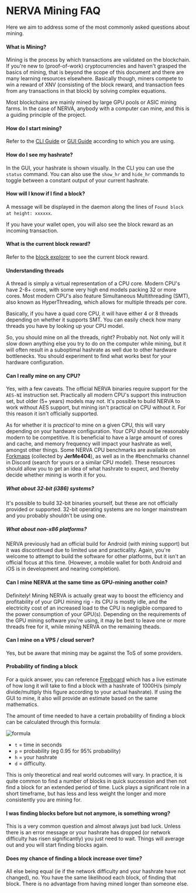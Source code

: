 # NERVA Mining FAQ
Here we aim to address some of the most commonly asked questions about mining.

#### What is Mining?
Mining is the process by which transactions are validated on the blockchain. If you're new to (proof-of-work) cryptocurrencies and haven't grasped the basics of mining, that is beyond the scope of this document and there are many learning resources elsewhere. Basically though, miners compete to win a reward of XNV (consisting of the block reward, and transaction fees from any transactions in that block) by solving complex equations.

Most blockchains are mainly mined by large GPU pools or ASIC mining farms. In the case of NERVA, anybody with a computer can mine, and this is a guiding principle of the project.

#### How do I start mining?
Refer to the [CLI Guide](../cli) or [GUI Guide](../gui) according to which you are using.

#### How do I see my hashrate?
In the GUI, your hashrate is shown visually. In the CLI you can use the `status` command. You can also use the `show_hr` and `hide_hr` commands to toggle between a constant output of your current hashrate.

#### How will I know if I find a block?
A message will be displayed in the daemon along the lines of `Found block at height: xxxxxx`.

If you have your wallet open, you will also see the block reward as an incoming transaction.

#### What is the current block reward?
Refer to the [block explorer][nerva-explorer-link] to see the current block reward.

#### Understanding threads
A thread is simply a virtual representation of a CPU core. Modern CPU's have 2-8+ cores, with some very high end models packing 32 or more cores. Most modern CPU's also feature Simultaneous Multithreading (SMT), also known as HyperThreading, which allows for multiple threads per core.

Basically, if you have a quad core CPU, it will have either 4 or 8 threads depending on whether it supports SMT. You can easily check how many threads you have by looking up your CPU model.

So, you should mine on all the threads, right? Probably not. Not only will it slow down anything else you try to do on the computer while mining, but it will often result in a suboptimal hashrate as well due to other hardware bottlenecks. You should experiment to find what works best for your hardware configuration.

#### Can I really mine on any CPU?
Yes, with a few caveats. The official NERVA binaries require support for the `AES-NI` instruction set. Practically all modern CPU's support this instruction set, but older (5+ years) models may not. It's possible to build NERVA to work without AES support, but mining isn't practical on CPU without it. For this reason it isn't officially supported.

As for whether it is *practical* to mine on a given CPU, this will vary depending on your hardware configuration. Your CPU should be reasonably modern to be competitive. It is beneficial to have a large amount of cores and cache, and memory frequency will impact your hashrate as well, amongst other things. Some NERVA CPU benchmarks are available on [Forkmaps](https://forkmaps.com/#/benchmarks) (collected by **JerMe404**), as well as in the #benchmarks channel in Discord (search for yours or a similar CPU model). These resources should allow you to get an idea of what hashrate to expect, and thereby decide whether mining is worth it for you.

##### What about 32-bit (i386) systems?
It's possible to build 32-bit binaries yourself, but these are not officially provided or supported. 32-bit operating systems are no longer mainstream and you probably shouldn't be using one.

##### What about non-x86 platforms?
NERVA previously had an official build for Android (with mining support) but it was discontinued due to limited use and practicality. Again, you're welcome to attempt to build the software for other platforms, but it isn't an official focus at this time. (However, a mobile wallet for both Android and iOS is in development and nearing completion).

#### Can I mine NERVA at the same time as GPU-mining another coin?
Definitely! Mining NERVA is actually great way to boost the efficiency and profitability of your GPU mining rig - its CPU is mostly idle, and the electricity cost of an increased load to the CPU is negligible compared to the power consumption of your GPU(s). Depending on the requirements of the GPU mining software you're using, it may be best to leave one or more threads free for it, while mining NERVA on the remaining theads.

#### Can I mine on a VPS / cloud server?
Yes, but be aware that mining may be against the ToS of some providers.

#### Probability of finding a block
For a quick answer, you can reference [Freeboard](https://freeboard.io/board/EV5-se) which has a live estimate of how long it will take to find a block with a hashrate of 1000H/s (simply divide/multiply this figure according to your actual hashrate). If using the GUI to mine, it also will provide an estimate based on the same mathematics.

The amount of time needed to have a certain probability of finding a block can be calculated through this formula:

![formula](img/formula.png)

* `t` = time in seconds
* `p` = probability (eg 0.95 for 95% probability)
* `h` = your hashrate
* `d` = difficulty.

This is only theoretical and real world outcomes will vary. In practice, it is quite common to find a number of blocks in quick succession and then not find a block for an extended period of time. Luck plays a significant role in a short timeframe, but has less and less weight the longer and more consistently you are mining for.

#### I was finding blocks before but not anymore, is something wrong?
This is a very common question and almost always just bad luck. Unless there is an error message or your hashrate has dropped (or network difficulty has risen significantly) you just need to wait. Things will average out and you will start finding blocks again.

#### Does my chance of finding a block increase over time?
All else being equal (ie if the network difficulty and your hashrate have not changed), no. You have the same likelihood each block, of finding that block. There is no advantage from having mined longer than someone else.




<!--Reference links -->
[nerva-explorer-link]: https://explorer.nerva.one/